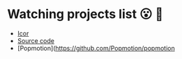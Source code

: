 # Watching projects list 😮 🙈

- [Icor](http://collinhover.com/lab/ichor/) 
- [Source code](https://github.com/collinhover/ichor)
- [Popmotion](https://github.com/Popmotion/popmotion
